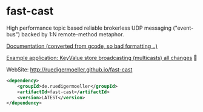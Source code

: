 fast-cast
=========

High performance topic based reliable brokerless UDP messaging ("event-bus") backed by 1:N remote-method metaphor. 

[Documentation (converted from gcode, so bad formatting ..)](https://github.com/RuedigerMoeller/fast-cast/wiki/Documentation)

[Example application: KeyValue store broadcasting (multicasts) all changes](https://github.com/RuedigerMoeller/fastcast-sample)


WebSite: http://ruedigermoeller.github.io/fast-cast

```xml
<dependency>
    <groupId>de.ruedigermoeller</groupId>
    <artifactId>fast-cast</artifactId>
    <version>LATEST</version>
</dependency>
```
